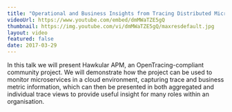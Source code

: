 ```yaml
---
title: "Operational and Business Insights from Tracing Distributed Microservices"
videoUrl: https://www.youtube.com/embed/dmMWaTZE5gQ
thumbnail: https://img.youtube.com/vi/dmMWaTZE5gQ/maxresdefault.jpg
layout: video
featured: false
date: 2017-03-29
---
```


In this talk we will present Hawkular APM, an OpenTracing-compliant community project. We will demonstrate how the project can be used to monitor microservices in a cloud environment, capturing trace and business metric information, which can then be presented in both aggregated and individual trace views to provide useful insight for many roles within an organisation.
